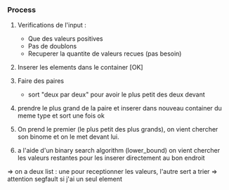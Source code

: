 ### Process

1. Verifications de l'input :
	- Que des valeurs positives
	- Pas de doublons
	- Recuperer la quantite de valeurs recues (pas besoin)

2. Inserer les elements dans le container [OK]

3. Faire des paires
	- sort "deux par deux" pour avoir le plus petit des deux devant

3. prendre le plus grand de la paire et inserer dans nouveau container du meme type et sort une fois ok

4. On prend le premier (le plus petit des plus grands), on vient chercher son binome et on le met devant lui.

5. a l'aide d'un binary search algorithm (lower_bound) on vient chercher les valeurs restantes pour les inserer directement au bon endroit

=> on a deux list : une pour receptionner les valeurs, l'autre sert a trier
=> attention segfault si j'ai un seul element
